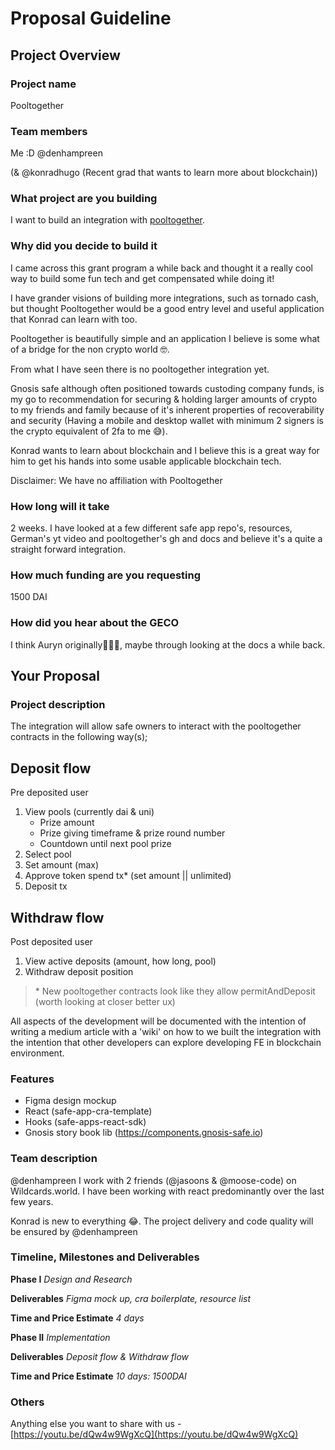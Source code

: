 # Proposal Guideline

## Project Overview

### Project name

Pooltogether

### Team members

Me :D
@denhampreen

(& @konradhugo (Recent grad that wants to learn more about blockchain))

### What project are you building

I want to build an integration with [pooltogether](https://pooltogether.com).

### Why did you decide to build it

I came across this grant program a while back and thought it a really cool way to build some fun tech and get compensated while doing it!

I have grander visions of building more integrations, such as tornado cash, but thought Pooltogether would be a good entry level and useful application that Konrad can learn with too.

Pooltogether is beautifully simple and an application I believe is some what of a bridge for the non crypto world 🤓.

From what I have seen there is no pooltogether integration yet.

Gnosis safe although often positioned towards custoding company funds, is my go to recommendation for securing & holding larger amounts of crypto to my friends and family because of it's inherent properties of recoverability and security (Having a mobile and desktop wallet with minimum 2 signers is the crypto equivalent of 2fa to me 😅).

Konrad wants to learn about blockchain and I believe this is a great way for him to get his hands into some usable applicable blockchain tech.

Disclaimer: We have no affiliation with Pooltogether

### How long will it take

2 weeks. I have looked at a few different safe app repo's, resources, German's yt video and pooltogether's gh and docs and believe it's a quite a straight forward integration.

### How much funding are you requesting

1500 DAI

### How did you hear about the GECO

I think Auryn originally🤷🏼‍♂️, maybe through looking at the docs a while back.

## Your Proposal

### Project description

The integration will allow safe owners to interact with the pooltogether contracts in the following way(s);

## Deposit flow

Pre deposited user

1. View pools (currently dai & uni)
   - Prize amount
   - Prize giving timeframe & prize round number
   - Countdown until next pool prize
1. Select pool
1. Set amount (max)
1. Approve token spend tx\* (set amount || unlimited)
1. Deposit tx

## Withdraw flow

Post deposited user

1. View active deposits (amount, how long, pool)
1. Withdraw deposit position

> \* New pooltogether contracts look like they allow permitAndDeposit (worth looking at closer better ux)

All aspects of the development will be documented with the intention of writing a medium article with a 'wiki' on how to we built the integration with the intention that other developers can explore developing FE in blockchain environment.

### Features

- Figma design mockup
- React (safe-app-cra-template)
- Hooks (safe-apps-react-sdk)
- Gnosis story book lib (https://components.gnosis-safe.io)

### Team description

@denhampreen
I work with 2 friends (@jasoons & @moose-code) on Wildcards.world. I have been working with react predominantly over the last few years.

Konrad is new to everything 😂. The project delivery and code quality will be ensured by @denhampreen

### Timeline, Milestones and Deliverables

**Phase I** _Design and Research_

**Deliverables** _Figma mock up, cra boilerplate, resource list_

**Time and Price Estimate** _4 days_

**Phase II** _Implementation_

**Deliverables** _Deposit flow & Withdraw flow_

**Time and Price Estimate** _10 days: 1500DAI_

### Others

Anything else you want to share with us -
[https://youtu.be/dQw4w9WgXcQ](https://youtu.be/dQw4w9WgXcQ)
